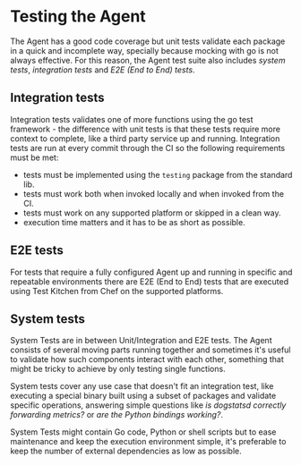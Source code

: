 # Testing the Agent

The Agent has a good code coverage but unit tests validate each package in a
quick and incomplete way, specially because mocking with go is not always effective.
For this reason, the Agent test suite also includes _system tests_,
_integration tests_ and _E2E (End to End) tests_.

## Integration tests

Integration tests validates one of more functions using the go test framework -
the difference with unit tests is that these tests require more context to complete,
like a third party service up and running. Integration tests are run at every
commit through the CI so the following requirements must be met:

  * tests must be implemented using the `testing` package from the standard lib.
  * tests must work both when invoked locally and when invoked from the CI.
  * tests must work on any supported platform or skipped in a clean way.
  * execution time matters and it has to be as short as possible.


## E2E tests

For tests that require a fully configured Agent up and running in specific and
repeatable environments there are E2E (End to End) tests that are executed using
Test Kitchen from Chef on the supported platforms.


## System tests

System Tests are in between Unit/Integration and E2E tests. The Agent consists of
several moving parts running together and sometimes it's useful to validate how such
components interact with each other, something that might be tricky to achieve by
only testing single functions.

System tests cover any use case that doesn't fit an integration test, like executing
a special binary built using a subset of packages and validate specific operations,
answering simple questions like _is dogstatsd correctly forwarding metrics?_ or
_are the Python bindings working?_.

System Tests might contain Go code, Python or shell scripts but to ease maintenance
and keep the execution environment simple, it's preferable to keep the number of
external dependencies as low as possible.
